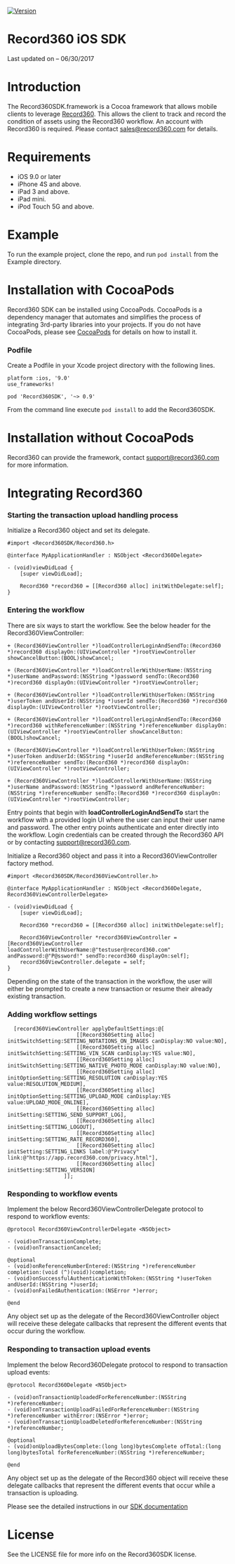 [![Version](https://img.shields.io/cocoapods/v/Record360SDK.svg?style=flat)](http://cocoapods.org/pods/Record360SDK)

Record360 iOS SDK
==================

Last updated on – 06/30/2017

# Introduction

The Record360SDK.framework is a Cocoa framework that allows mobile clients to leverage [Record360](https://www.record360.com).  This allows the client to track and record the condition of assets using the Record360 workflow.  An account with Record360 is required.  Please contact sales@record360.com for details.

# Requirements

-   iOS 9.0 or later
-   iPhone 4S and above.
-   iPad 3 and above.
-   iPad mini.
-   iPod Touch 5G and above.

# Example

To run the example project, clone the repo, and run `pod install` from the Example directory.

# Installation with CocoaPods

Record360 SDK can be installed using CocoaPods. CocoaPods is a dependency manager that automates and simplifies the process of integrating 3rd-party libraries into your projects.  If you do not have CocoaPods, please see [CocoaPods](http://cocoapods.org) for details on how to install it.

### Podfile

Create a Podfile in your Xcode project directory with the following lines.
    
    platform :ios, '9.0'
    use_frameworks!
    
    pod 'Record360SDK', '~> 0.9' 

From the command line execute `pod install` to add the Record360SDK.

# Installation without CocoaPods

Record360 can provide the framework, contact support@record360.com for more information.

# Integrating Record360

### Starting the transaction upload handling process

Initialize a Record360 object and set its delegate.
    
    #import <Record360SDK/Record360.h>
    
    @interface MyApplicationHandler : NSObject <Record360Delegate>

    - (void)viewDidLoad {
    	[super viewDidLoad];

    	Record360 *record360 = [[Record360 alloc] initWithDelegate:self];
    }

### Entering the workflow

There are six ways to start the workflow.  See the below header for the Record360ViewController:

    + (Record360ViewController *)loadControllerLoginAndSendTo:(Record360 *)record360 displayOn:(UIViewController *)rootViewController showCancelButton:(BOOL)showCancel;
    
    + (Record360ViewController *)loadControllerWithUserName:(NSString *)userName andPassword:(NSString *)password sendTo:(Record360 *)record360 displayOn:(UIViewController *)rootViewController;
    
    + (Record360ViewController *)loadControllerWithUserToken:(NSString *)userToken andUserId:(NSString *)userId sendTo:(Record360 *)record360 displayOn:(UIViewController *)rootViewController;
    
    + (Record360ViewController *)loadControllerLoginAndSendTo:(Record360 *)record360 withReferenceNumber:(NSString *)referenceNumber displayOn:(UIViewController *)rootViewController showCancelButton:(BOOL)showCancel;
    
    + (Record360ViewController *)loadControllerWithUserToken:(NSString *)userToken andUserId:(NSString *)userId andReferenceNumber:(NSString *)referenceNumber sendTo:(Record360 *)record360 displayOn:(UIViewController *)rootViewController;
    
    + (Record360ViewController *)loadControllerWithUserName:(NSString *)userName andPassword:(NSString *)password andReferenceNumber:(NSString *)referenceNumber sendTo:(Record360 *)record360 displayOn:(UIViewController *)rootViewController;

Entry points that begin with **loadControllerLoginAndSendTo** start the workflow with a provided login UI where the user can input their user name and password.  The other entry points authenticate and enter directly into the workflow.  Login credentials can be created through the Record360 API or by contacting support@record360.com.

Initialize a Record360 object and pass it into a Record360ViewController factory method.

    #import <Record360SDK/Record360ViewController.h>
    
    @interface MyApplicationHandler : NSObject <Record360Delegate, Record360ViewControllerDelegate>

    - (void)viewDidLoad {
    	[super viewDidLoad];

    	Record360 *record360 = [[Record360 alloc] initWithDelegate:self];

    	Record360ViewController *record360ViewController = [Record360ViewController loadControllerWithUserName:@"testuser@record360.com" andPassword:@"P@ssword!" sendTo:record360 displayOn:self];
    	record360ViewController.delegate = self;
    }

Depending on the state of the transaction in the workflow, the user will either be prompted to create a new transaction or resume their already existing transaction.

### Adding workflow settings
	
	  [record360ViewController applyDefaultSettings:@[
	                      [[Record360Setting alloc] initSwitchSetting:SETTING_NOTATIONS_ON_IMAGES canDisplay:NO value:NO],
	                      [[Record360Setting alloc] initSwitchSetting:SETTING_VIN_SCAN canDisplay:YES value:NO],
	                      [[Record360Setting alloc] initSwitchSetting:SETTING_NATIVE_PHOTO_MODE canDisplay:NO value:NO],
	                      [[Record360Setting alloc] initOptionSetting:SETTING_RESOLUTION canDisplay:YES value:RESOLUTION_MEDIUM],
	                      [[Record360Setting alloc] initOptionSetting:SETTING_UPLOAD_MODE canDisplay:YES value:UPLOAD_MODE_ONLINE],
	                      [[Record360Setting alloc] initSetting:SETTING_SEND_SUPPORT_LOG],
	                      [[Record360Setting alloc] initSetting:SETTING_LOGOUT],
	                      [[Record360Setting alloc] initSetting:SETTING_RATE_RECORD360],
	                      [[Record360Setting alloc] initSetting:SETTING_LINKS label:@"Privacy" link:@"https://app.record360.com/privacy.html"],
	                      [[Record360Setting alloc] initSetting:SETTING_VERSION]
	                  ]];

### Responding to workflow events

Implement the below Record360ViewControllerDelegate protocol to respond to workflow events:
	
	@protocol Record360ViewControllerDelegate <NSObject>

	- (void)onTransactionComplete;
	- (void)onTransactionCanceled;

	@optional
	- (void)onReferenceNumberEntered:(NSString *)referenceNumber completion:(void (^)(void))completion;
	- (void)onSuccessfulAuthenticationWithToken:(NSString *)userToken andUserId:(NSString *)userId;
	- (void)onFailedAuthentication:(NSError *)error;

	@end

Any object set up as the delegate of the Record360ViewController object will receive these delegate callbacks that represent the different events that occur during the workflow.

### Responding to transaction upload events

Implement the below Record360Delegate protocol to respond to transaction upload events:

	@protocol Record360Delegate <NSObject>

	- (void)onTransactionUploadedForReferenceNumber:(NSString *)referenceNumber;
	- (void)onTransactionUploadFailedForReferenceNumber:(NSString *)referenceNumber withError:(NSError *)error;
	- (void)onTransactionUploadDeletedForReferenceNumber:(NSString *)referenceNumber;

	@optional
	- (void)onUploadBytesComplete:(long long)bytesComplete ofTotal:(long long)bytesTotal forReferenceNumber:(NSString *)referenceNumber;

	@end

Any object set up as the delegate of the Record360 object will receive these delegate callbacks that represent the different events that occur while a transaction is uploading.

Please see the detailed instructions in our [SDK documentation](https://github.com/Record360/ios/blob/readme/SDK.pdf)

# License

See the LICENSE file for more info on the Record360SDK license.
